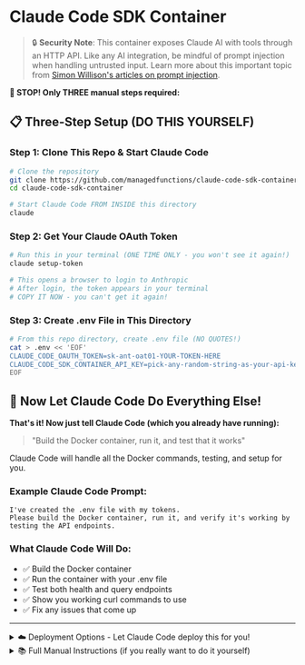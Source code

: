 # Claude Code SDK Container

> 🔒 **Security Note**: This container exposes Claude AI with tools through an HTTP API. Like any AI integration, be mindful of prompt injection when handling untrusted input. Learn more about this important topic from [Simon Willison's articles on prompt injection](https://simonwillison.net/tags/prompt-injection/).

**🚨 STOP! Only THREE manual steps required:**

## 📋 Three-Step Setup (DO THIS YOURSELF)

### Step 1: Clone This Repo & Start Claude Code
```bash
# Clone the repository
git clone https://github.com/managedfunctions/claude-code-sdk-container
cd claude-code-sdk-container

# Start Claude Code FROM INSIDE this directory
claude
```

### Step 2: Get Your Claude OAuth Token
```bash
# Run this in your terminal (ONE TIME ONLY - you won't see it again!)
claude setup-token

# This opens a browser to login to Anthropic
# After login, the token appears in your terminal
# COPY IT NOW - you can't get it again!
```

### Step 3: Create .env File in This Directory
```bash
# From this repo directory, create .env file (NO QUOTES!)
cat > .env << 'EOF'
CLAUDE_CODE_OAUTH_TOKEN=sk-ant-oat01-YOUR-TOKEN-HERE
CLAUDE_CODE_SDK_CONTAINER_API_KEY=pick-any-random-string-as-your-api-key
EOF
```

## 🤖 Now Let Claude Code Do Everything Else!

**That's it! Now just tell Claude Code (which you already have running):**
> "Build the Docker container, run it, and test that it works"

Claude Code will handle all the Docker commands, testing, and setup for you.

### Example Claude Code Prompt:
```
I've created the .env file with my tokens.
Please build the Docker container, run it, and verify it's working by testing the API endpoints.
```

### What Claude Code Will Do:
- ✅ Build the Docker container
- ✅ Run the container with your .env file
- ✅ Test both health and query endpoints
- ✅ Show you working curl commands to use
- ✅ Fix any issues that come up

---

<details>
<summary>☁️ Deployment Options - Let Claude Code deploy this for you!</summary>

| Platform             | Service                              | “Deploy a Dockerized app” docs                                                                                                                                                                                                                  |
| -------------------- | ------------------------------------ | ----------------------------------------------------------------------------------------------------------------------------------------------------------------------------------------------------------------------------------------------- |
| AWS                  | App Runner                           | [Getting started with App Runner](https://docs.aws.amazon.com/apprunner/latest/dg/getting-started.html)                                                                                                                                         |
| AWS                  | Amazon ECS (Fargate)                 | [Getting started with Fargate](https://docs.aws.amazon.com/AmazonECS/latest/developerguide/getting-started-fargate.html)                                                                                                                        |
| AWS                  | Elastic Beanstalk (Docker)           | [Deploying with Docker containers](https://docs.aws.amazon.com/elasticbeanstalk/latest/dg/create_deploy_docker.html)                                                                                                                            |
| AWS                  | Lightsail Containers                 | [Deploy and manage containers](https://docs.aws.amazon.com/lightsail/latest/userguide/amazon-lightsail-container-services.html)                                                                                                                 |
| Google Cloud         | Cloud Run                            | [Deploying container images to Cloud Run](https://cloud.google.com/run/docs/deploying)                                                                                                                                                          |
| Google Cloud         | Google Kubernetes Engine (GKE)       | [Quickstart: Deploy an app to a GKE cluster](https://cloud.google.com/kubernetes-engine/docs/deploy-app-cluster)                                                                                                                                |
| Google Cloud         | App Engine Flexible (custom runtime) | [Build custom runtimes (Dockerfile)](https://cloud.google.com/appengine/docs/flexible/custom-runtimes/build)                                                                                                                                    |
| Azure                | Container Apps                       | [Quickstart: Deploy your first container app](https://learn.microsoft.com/en-us/azure/container-apps/get-started) • [Deploy existing image](https://learn.microsoft.com/en-us/azure/container-apps/get-started-existing-container-image-portal) |
| Azure                | App Service (Web App for Containers) | [Quickstart: Run a custom container on App Service](https://learn.microsoft.com/en-us/azure/app-service/quickstart-custom-container)                                                                                                            |
| Azure                | Container Instances (ACI)            | [Quickstart: Deploy a container instance](https://learn.microsoft.com/en-us/azure/container-instances/container-instances-quickstart-portal)                                                                                                    |
| Azure                | AKS (Kubernetes)                     | [Quickstart: Deploy an AKS cluster & app (CLI)](https://learn.microsoft.com/en-us/azure/aks/learn/quick-kubernetes-deploy-cli)                                                                                                                  |
| Fly.io               | Machines / Launch                    | [Deploy with a Dockerfile](https://fly.io/docs/languages-and-frameworks/dockerfile/)                                                                                                                                                            |
| Railway              | Services                             | [Build from a Dockerfile](https://docs.railway.com/guides/dockerfiles)                                                                                                                                                                          |
| Render               | Web Services                         | [Docker on Render](https://render.com/docs/docker)                                                                                                                                                                                              |
| DigitalOcean         | App Platform                         | [How to deploy from container images](https://docs.digitalocean.com/products/app-platform/how-to/deploy-from-container-images/)                                                                                                                 |
| Heroku               | Container Registry & Runtime         | [Container Registry & Runtime (Docker Deploys)](https://devcenter.heroku.com/articles/container-registry-and-runtime)                                                                                                                           |
| Kubernetes (generic) | —                                    | [Using kubectl to create a Deployment](https://kubernetes.io/docs/tutorials/kubernetes-basics/deploy-app/deploy-intro/)                                                                                                                         |


</details>

<details>
<summary>📚 Full Manual Instructions (if you really want to do it yourself)</summary>

## Manual Setup

### Prerequisites
- Docker installed on your machine
- Claude Code OAuth token from setup above

### Clone and Run

```bash
# Clone the repository
git clone <repository-url>
cd claude-code-sdk-container

# Copy and edit the .env file (NO QUOTES in values!)
cp .env.example .env
# Edit .env and add your actual tokens (without quotes)

# Build the Docker image
docker build -t claude-code-sdk-container .

# Run the container (use --env-file for .env file)
docker run -d --name claude-code-sdk-container -p 8080:8080 --env-file .env claude-code-sdk-container

# IMPORTANT: Check if container is actually running!
docker ps | grep claude-code-sdk-container
# If not visible, check logs:
docker logs claude-code-sdk-container
```

### Test It's Working

```bash
# Easy way - run the test script:
./test.sh

# Check for SDK updates:
./update.sh

# Or manually test:
# 1. First check health (no auth required) - should return JSON
curl http://localhost:8080/

# 2. Test query endpoint (WORKING EXAMPLE - copy exactly!)
curl -X POST http://localhost:8080/query \
  -H "Content-Type: application/json" \
  -H "X-API-Key: your-api-key-here" \
  -d '{"prompt": "Say hello"}'

# Common mistakes to avoid:
# ❌ Missing quotes around JSON
# ❌ Smart quotes instead of straight quotes
# ❌ Missing -X POST
# ❌ Wrong header format
```

## API Usage

### Authentication
The `/query` endpoint requires an API key. You can provide it in two ways:

```bash
# Option 1: X-API-Key header
curl -H "X-API-Key: your-api-key-here"

# Option 2: Authorization Bearer header
curl -H "Authorization: Bearer your-api-key-here"
```

The health check endpoint (`/`) is public and doesn't require authentication.

### Health Check (No Auth Required)
```bash
GET http://localhost:8080/
```

Returns:
```json
{
  "status": "healthy",
  "hasToken": true,
  "sdkLoaded": true,
  "message": "Claude Code SDK API",
  "timestamp": "2025-09-18T23:30:00.000Z"
}
```

### Query Claude (Auth Required)
```bash
POST http://localhost:8080/query
Content-Type: application/json
X-API-Key: your-api-key-here

{
  "prompt": "Your question here",
  "options": {
    "model": "claude-sonnet-4-0"  // optional
  }
}
```

Returns:
```json
{
  "success": true,
  "response": "Claude's response",
  "messageCount": 3,
  "timestamp": "2025-09-18T23:30:00.000Z"
}
```

## Deployment

### Using Docker Compose

Create `docker-compose.yml`:

```yaml
version: '3.8'
services:
  claude-api:
    image: claude-code-sdk-container
    ports:
      - "8080:8080"
    environment:
      - CLAUDE_CODE_OAUTH_TOKEN=${CLAUDE_CODE_OAUTH_TOKEN}
    restart: unless-stopped
```

Then run:
```bash
docker-compose up -d
```

## Environment Variables

| Variable | Required | Description |
|----------|----------|-------------|
| `CLAUDE_CODE_OAUTH_TOKEN` | Yes | Your Claude Code OAuth token |
| `CLAUDE_CODE_SDK_CONTAINER_API_KEY` | No* | API key for endpoint authentication |
| `PORT` | No | Server port (default: 8080) |

*If `CLAUDE_CODE_SDK_CONTAINER_API_KEY` is not set, the `/query` endpoint will be publicly accessible.

## Examples

### Python
```python
import requests

response = requests.post('http://localhost:8080/query',
    headers={'X-API-Key': 'your-api-key-here'},
    json={'prompt': 'Explain quantum computing in simple terms'})
print(response.json()['response'])
```

### JavaScript
```javascript
const response = await fetch('http://localhost:8080/query', {
  method: 'POST',
  headers: {
    'Content-Type': 'application/json',
    'X-API-Key': 'your-api-key-here'
  },
  body: JSON.stringify({ prompt: 'Write a haiku about coding' })
});
const data = await response.json();
console.log(data.response);
```

### cURL
```bash
curl -X POST http://localhost:8080/query \
  -H "Content-Type: application/json" \
  -H "X-API-Key: your-api-key-here" \
  -d '{
    "prompt": "What is the meaning of life?",
    "options": {
      "model": "claude-sonnet-4-0"
    }
  }' | jq .response
```

## Troubleshooting

### Quick Debug Checklist
```bash
# 1. Is container running?
docker ps | grep claude-code

# 2. Check container logs
docker logs claude-code-sdk-container

# 3. Test health endpoint (should work without auth)
curl http://localhost:8080/

# 4. Test with your actual API key
curl -X POST http://localhost:8080/query \
  -H "Content-Type: application/json" \
  -H "X-API-Key: YOUR_ACTUAL_KEY_HERE" \
  -d '{"prompt": "test"}'
```

### Common Issues

| Issue | Solution |
|-------|----------|
| **Container exits immediately** | Check logs: `docker logs claude-code-sdk-container`. Usually bad OAuth token |
| **"Unauthorized - Invalid or missing API key"** | Your API key doesn't match. Check: `docker exec claude-code-sdk-container env | grep CLAUDE_CODE_SDK_CONTAINER` |
| **Connection refused on port 8080** | Container not running. Check: `docker ps`. Restart: `docker start claude-code-sdk-container` |
| **Quotes in environment variables** | Remove ALL quotes from .env file. Docker doesn't strip them! |
| **"unhealthy" status** | OAuth token is wrong. Get correct one: `cat ~/.claude/.credentials.json | grep accessToken` |
| **Works locally but not from other container** | Use `host.docker.internal:8080` instead of `localhost:8080` |
| **Changes to .env not working** | Must restart container: `docker restart claude-code-sdk-container` |

## Updating Claude Code SDK

The container includes a specific version of the Claude Code SDK. To update to the latest version:

```bash
# Run the update script
./update.sh

# This will:
# 1. Check for SDK updates
# 2. Update package if needed
# 3. Rebuild the container
# 4. Restart with new version
```

The update script handles everything automatically, including graceful container restart.

## Technical Details

- **Base Image**: Node.js 22 Alpine (optimized for size)
- **Container Size**: ~331MB
- **Memory Usage**: ~256MB
- **Supported Models**: All Claude Code SDK models
- **SDK Version**: Locked at build time (use `./update.sh` to update)

## License

MIT

## Credits

Thanks to [cabinlab/claude-code-sdk-docker](https://github.com/cabinlab/claude-code-sdk-docker) for examples on implementing `setup-token` authentication flow.

</details>
